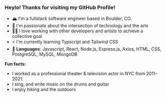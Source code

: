 ### Heylo! Thanks for visiting my GitHub Profile!

- 🏔️ I'm a fullstack software engineer based in Boulder, CO. 
- 👾 I'm passionate about the intersection of technology and the arts 
- 🙌🏾 I love working with other developers and artists to achieve a collective goal
- ⚡️ I'm currently learning Typscript and Tailwind CSS
- 🤖 **Languages**: Javascript, React, Node.js, Express.js, Axios, HTML, CSS, PostgreSQL, MySQL, MongoDB

**Fun facts:**
- I worked as a professional theater & television actor in NYC from 2011-2021. 
- I sing, and write music on the drums and guitar
- I enjoy hiking and the outdoors

